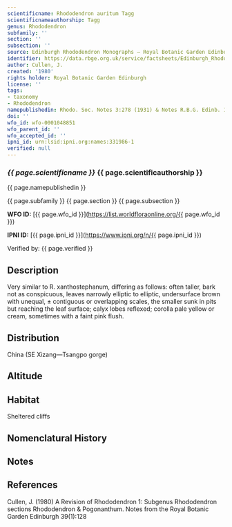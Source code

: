 ```yaml
---
scientificname: Rhododendron auritum Tagg
scientificnameauthorship: Tagg
genus: Rhododendron
subfamily: ''
section: ''
subsection: ''
source: Edinburgh Rhododendron Monographs – Royal Botanic Garden Edinburgh
identifier: https://data.rbge.org.uk/service/factsheets/Edinburgh_Rhododendron_Monographs.xhtml
author: Cullen, J.
created: '1980'
rights holder: Royal Botanic Garden Edinburgh
license: ''
tags:
- taxonomy
- Rhododendron
namepublishedin: Rhodo. Soc. Notes 3:278 (1931) & Notes R.B.G. Edinb. 18:218 (1934)
doi: ''
wfo_id: wfo-0001048851
wfo_parent_id: ''
wfo_accepted_id: ''
ipni_id: urn:lsid:ipni.org:names:331986-1
verified: null
---
```

### _{{ page.scientificname }}_ {{ page.scientificauthorship }}
 {{ page.namepublishedin }}

{{ page.subfamily }} {{ page.section }} {{ page.subsection }}

**WFO ID:** [{{ page.wfo_id }}](https://list.worldfloraonline.org/{{ page.wfo_id }})

**IPNI ID:** [{{ page.ipni_id }}](https://www.ipni.org/n/{{ page.ipni_id }})

Verified by: {{ page.verified }}



## Description
Very similar to R. xanthostephanum, differing as follows: often taller, bark not as conspicuous, leaves narrowly elliptic to elliptic, undersurface brown with unequal, ± contiguous or overlapping scales, the smaller sunk in pits but reaching the leaf surface; calyx lobes reflexed; corolla pale yellow or cream, sometimes with a faint pink flush.

## Distribution
China (SE Xizang—Tsangpo gorge)

## Altitude


## Habitat
Sheltered cliffs

## Nomenclatural History

                       
## Notes


## References

Cullen, J. (1980) A Revision of Rhododendron 1: Subgenus Rhododendron sections Rhododendron & Pogonanthum. Notes from the Royal Botanic Garden Edinburgh 39(1):128

